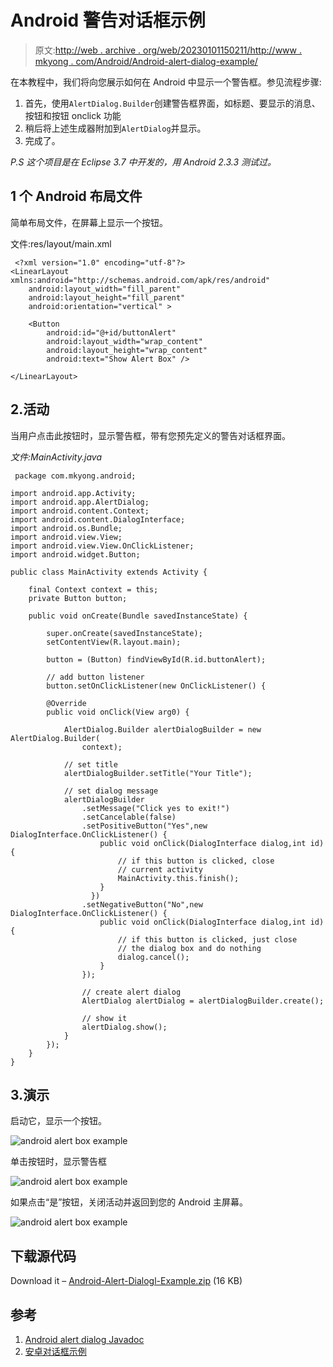 # Android 警告对话框示例

> 原文:[http://web . archive . org/web/20230101150211/http://www . mkyong . com/Android/Android-alert-dialog-example/](http://web.archive.org/web/20230101150211/http://www.mkyong.com/android/android-alert-dialog-example/)

在本教程中，我们将向您展示如何在 Android 中显示一个警告框。参见流程步骤:

1.  首先，使用`AlertDialog.Builder`创建警告框界面，如标题、要显示的消息、按钮和按钮 onclick 功能
2.  稍后将上述生成器附加到`AlertDialog`并显示。
3.  完成了。

*P.S 这个项目是在 Eclipse 3.7 中开发的，用 Android 2.3.3 测试过。*

## 1 个 Android 布局文件

简单布局文件，在屏幕上显示一个按钮。

文件:res/layout/main.xml

```
 <?xml version="1.0" encoding="utf-8"?>
<LinearLayout xmlns:android="http://schemas.android.com/apk/res/android"
    android:layout_width="fill_parent"
    android:layout_height="fill_parent"
    android:orientation="vertical" >

    <Button
        android:id="@+id/buttonAlert"
        android:layout_width="wrap_content"
        android:layout_height="wrap_content"
        android:text="Show Alert Box" />

</LinearLayout> 
```

## 2.活动

当用户点击此按钮时，显示警告框，带有您预先定义的警告对话框界面。

*文件:MainActivity.java*

```
 package com.mkyong.android;

import android.app.Activity;
import android.app.AlertDialog;
import android.content.Context;
import android.content.DialogInterface;
import android.os.Bundle;
import android.view.View;
import android.view.View.OnClickListener;
import android.widget.Button;

public class MainActivity extends Activity {

	final Context context = this;
	private Button button;

	public void onCreate(Bundle savedInstanceState) {

		super.onCreate(savedInstanceState);
		setContentView(R.layout.main);

		button = (Button) findViewById(R.id.buttonAlert);

		// add button listener
		button.setOnClickListener(new OnClickListener() {

		@Override
		public void onClick(View arg0) {

			AlertDialog.Builder alertDialogBuilder = new AlertDialog.Builder(
				context);

			// set title
			alertDialogBuilder.setTitle("Your Title");

			// set dialog message
			alertDialogBuilder
				.setMessage("Click yes to exit!")
				.setCancelable(false)
				.setPositiveButton("Yes",new DialogInterface.OnClickListener() {
					public void onClick(DialogInterface dialog,int id) {
						// if this button is clicked, close
						// current activity
						MainActivity.this.finish();
					}
				  })
				.setNegativeButton("No",new DialogInterface.OnClickListener() {
					public void onClick(DialogInterface dialog,int id) {
						// if this button is clicked, just close
						// the dialog box and do nothing
						dialog.cancel();
					}
				});

				// create alert dialog
				AlertDialog alertDialog = alertDialogBuilder.create();

				// show it
				alertDialog.show();
			}
		});
	}
} 
```

## 3.演示

启动它，显示一个按钮。

![android alert box example](../Images/22a298906783175ac3bc787b8adb6118.png "android-alert-box-example")

单击按钮时，显示警告框

![android alert box example](../Images/4842627be00a12efca22be3891d71fa3.png "android-alert-box-example-1")

如果点击“是”按钮，关闭活动并返回到您的 Android 主屏幕。

![android alert box example](../Images/8ef453091775cff183c717fbfa166077.png "android-alert-box-example-2")

## 下载源代码

Download it – [Android-Alert-Dialogl-Example.zip](http://web.archive.org/web/20220629075039/http://www.mkyong.com/wp-content/uploads/2012/03/Android-Alert-Dialogl-Example.zip) (16 KB)

## 参考

1.  [Android alert dialog Javadoc](http://web.archive.org/web/20220629075039/https://developer.android.com/reference/android/app/AlertDialog.html)
2.  [安卓对话框示例](http://web.archive.org/web/20220629075039/https://developer.android.com/guide/topics/ui/dialogs.html)

<input type="hidden" id="mkyong-current-postId" value="10618">